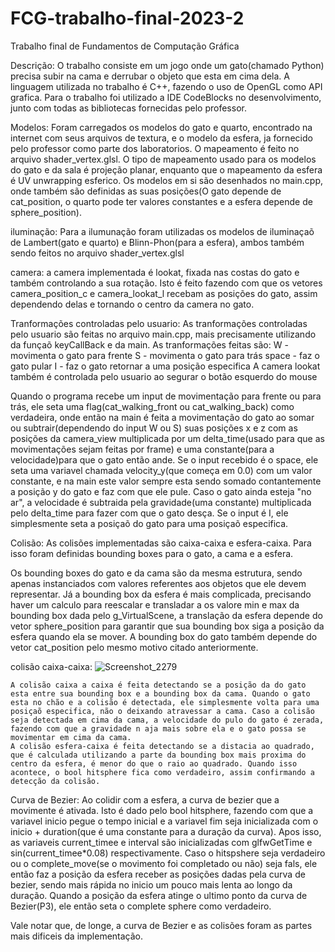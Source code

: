 # FCG-trabalho-final-2023-2
Trabalho final de Fundamentos de Computação Gráfica

Descrição:
  O trabalho consiste em um jogo onde um gato(chamado Python) precisa subir na cama e derrubar o objeto que esta em cima dela. A linguagem utilizada no trabalho é C++, fazendo o uso de OpenGL como API grafica.
  Para o trabalho foi utilizado a IDE CodeBlocks no desenvolvimento, junto com todas as bibliotecas fornecidas pelo professor.

Modelos:
  Foram carregados os modelos do gato e quarto, encontrado na internet com seus arquivos de textura, e o modelo da esfera, ja fornecido pelo professor como parte dos laboratorios. O mapeamento é feito no arquivo shader_vertex.glsl.
  O tipo de mapeamento usado para os modelos do gato e da sala é projeção planar, enquanto que o mapeamento da esfera é UV unwrapping esferico.
  Os modelos em si são desenhados no main.cpp, onde também são definidas as suas posições(O gato depende de cat_position, o quarto pode ter valores constantes e a esfera depende de sphere_position).

iluminação:
  Para a ilumunação foram utilizadas os modelos de iluminaçaõ de Lambert(gato e quarto) e Blinn-Phon(para a esfera), ambos também sendo feitos no arquivo shader_vertex.glsl

camera:
  a camera implementada é lookat, fixada nas costas do gato e também controlando a sua rotação. Isto é feito fazendo com que os vetores camera_position_c e camera_lookat_l recebam as posições do gato, assim dependendo delas e tornando o centro da camera no gato.

Tranformações controladas pelo usuario:
  As tranformações controladas pelo usuario são feitas no arquivo main.cpp, mais precisamente utilizando da funçaõ keyCallBack e da main. As tranformações feitas são:
  W - movimenta o gato para frente
  S - movimenta o gato para trás
  space - faz o gato pular
  I - faz o gato retornar a uma posição especifica
  A camera lookat também é controlada pelo usuario ao segurar o botão esquerdo do mouse

  Quando o programa recebe um input de movimentação para frente ou para trás, ele seta uma flag(cat_walking_front ou cat_walking_back) como verdadeira, onde então na main é feita a movimentação do gato ao somar ou subtrair(dependendo do input W ou S) suas posições x e z com as posições da camera_view multiplicada por um delta_time(usado para que as movimentações sejam feitas por frame) e uma constante(para a velocidade)para que o gato então ande. Se o input recebido é o space, ele seta uma variavel chamada velocity_y(que começa em 0.0) com um valor constante, e na main este valor sempre esta sendo somado contantemente a posição y do gato e faz com que ele pule. Caso o gato ainda esteja "no ar", a velocidade é subtraida pela gravidade(uma constante) multiplicada pelo delta_time para fazer com que o gato desça. Se o input é I, ele simplesmente seta a posiçaõ do gato para uma posiçaõ especifica.

Colisão:
  As colisões implementadas são caixa-caixa e esfera-caixa. Para isso foram definidas bounding boxes para o gato, a cama e a esfera.

  Os bounding boxes do gato e da cama são da mesma estrutura, sendo apenas instanciados com valores referentes aos objetos que ele devem representar. Já a bounding box da esfera é mais complicada, precisando haver um calculo para reescalar e transladar a os valore min e max da bounding box dada pelo g_VirtualScene, a translação da esfera depende do vetor sphere_position para garantir que sua bounding box siga a posição da esfera quando ela se mover. A bounding box do gato também depende do vetor cat_position pelo mesmo motivo citado anteriormente.
  
  colisão caixa-caixa:
  ![Screenshot_2279](https://github.com/Otavio1998/FCG-trabalho-final-2023-2/assets/37491631/6cccd38a-199b-46a3-a126-c1b84f16b0c8)

    A colisão caixa a caixa é feita detectando se a posição da do gato esta entre sua bounding box e a bounding box da cama. Quando o gato esta no chão e a colisão é detectada, ele simplesmente volta para uma posiçaõ especifica, não o deixando atravessar a cama. Caso a colisão seja detectada em cima da cama, a velocidade do pulo do gato é zerada, fazendo com que a gravidade n aja mais sobre ela e o gato possa se movimentar em cima da cama. 
    A colisão esfera-caixa é feita detectando se a distacia ao quadrado, que é calculada utilizando a parte da bounding box mais proxima do centro da esfera, é menor do que o raio ao quadrado. Quando isso acontece, o bool hitsphere fica como verdadeiro, assim confirmando a detecção da colisão.

Curva de Bezier:
  Ao colidir com a esfera, a curva de bezier que a movimente é ativada. Isto é dado pelo bool hitsphere, fazendo com que a variavel inicio pegue o tempo inicial e a variavel fim seja inicializada com o inicio + duration(que é uma constante para a duração da curva). Apos isso, as variaveis current_timee e interval são inicializadas com glfwGetTime e sin(current_timee*0.08) respectivamente. Caso o hitspshere seja verdadeiro ou o complete_move(se o movimento foi completado ou não) seja fals, ele então faz a posição da esfera receber as posições dadas pela curva de bezier, sendo mais rápida no inicio um pouco mais lenta ao longo da duração. Quando a posição da esfera atinge o ultimo ponto da curva de Bezier(P3), ele então seta o complete sphere como verdadeiro.

Vale notar que, de longe, a curva de Bezier e as colisões foram as partes mais dificeis da implementação.
  


